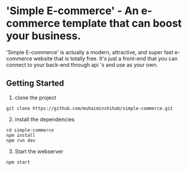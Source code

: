 # 'Simple E-commerce' - An e-commerce template that can boost your business.
'Simple E-commerce' is actually a modern, attractive, and super fast e-commerce website that is totally free. It's just a front-end that you can connect to your back-end through api 's and use as your own.



## Getting Started

1. clone the project

```shell
git clone https://github.com/muhaiminshihab/simple-commerce.git
```

2. install the dependencies

```shell
cd simple-commerce
npm install
npm run dev
```

3. Start the webserver

```shell
npm start
```